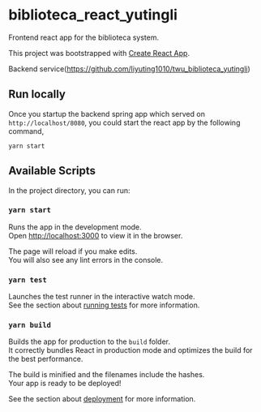# biblioteca_react_yutingli
Frontend react app for the biblioteca system.

This project was bootstrapped with [Create React App](https://github.com/facebook/create-react-app).

Backend service(https://github.com/liyuting1010/twu_biblioteca_yutingli)

## Run locally
Once you startup the backend spring app which served on `http://localhost/8080`, you could start the react app by the following command,
```shell
yarn start
```

## Available Scripts

In the project directory, you can run:

### `yarn start`

Runs the app in the development mode.<br />
Open [http://localhost:3000](http://localhost:3000) to view it in the browser.

The page will reload if you make edits.<br />
You will also see any lint errors in the console.

### `yarn test`

Launches the test runner in the interactive watch mode.<br />
See the section about [running tests](https://facebook.github.io/create-react-app/docs/running-tests) for more information.

### `yarn build`

Builds the app for production to the `build` folder.<br />
It correctly bundles React in production mode and optimizes the build for the best performance.

The build is minified and the filenames include the hashes.<br />
Your app is ready to be deployed!

See the section about [deployment](https://facebook.github.io/create-react-app/docs/deployment) for more information.
